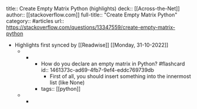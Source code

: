 title:: Create Empty Matrix Python (highlights)
deck:: [[Across-the-Net]]
author:: [[stackoverflow.com]]
full-title:: "Create Empty Matrix Python"
category:: #articles
url:: https://stackoverflow.com/questions/13347559/create-empty-matrix-python

- Highlights first synced by [[Readwise]] [[Monday, 31-10-2022]]
	- -
		- How do you declare an empty matrix in Python? #flashcard
		  id:: 1461373c-ad69-4fb7-9ef4-eddc769739db
			- First of all, you should insert something into the innermost list (like None)
		- tags:: [[python]]
	- -